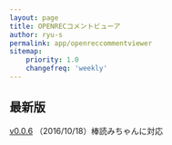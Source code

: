 ```yaml
---
layout: page
title: OPENRECコメントビューア
author: ryu-s
permalink: app/openreccommentviewer
sitemap:
    priority: 1.0
    changefreq: 'weekly'	
---
```


## 最新版
[v0.0.6](https://github.com/ryu-s/OpenrecCommentViewer/releases/download/v0.0.6/OpenrecCommentViewer_v0.0.6.zip) （2016/10/18）棒読みちゃんに対応   
